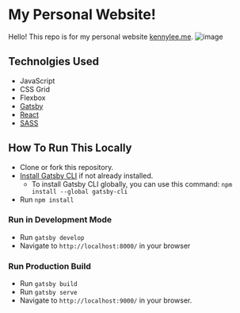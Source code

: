 # My Personal Website!
Hello! This repo is for my personal website [kennylee.me](https://kennylee.me).
![image](https://user-images.githubusercontent.com/55815393/90320396-e6472f00-def5-11ea-9020-0030584113b5.png)


## Technolgies Used

* JavaScript
* CSS Grid
* Flexbox
* [Gatsby](https://www.gatsbyjs.org/)
* [React](https://reactjs.org/)
* [SASS](https://sass-lang.com/)

## How To Run This Locally
* Clone or fork this repository.
* [Install Gatsby CLI](https://www.gatsbyjs.org/tutorial/part-zero/#install-gatsby-cli) if not already installed. 
  * To install Gatsby CLI globally, you can use this command: `npm install --global gatsby-cli`
* Run `npm install`

### Run in Development Mode
* Run `gatsby develop` 
* Navigate to `http://localhost:8000/` in your browser

### Run Production Build
* Run `gatsby build`
* Run `gatsby serve`
* Navigate to `http://localhost:9000/` in your browser.

